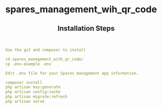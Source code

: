 # spares_management_wih_qr_code

<h2 align="center">Installation Steps</h2>
<br/>


```yaml
Use the git and composer to install

cd spares_management_with_qr_code/
cp .env.example .env

Edit .env file for your Spares management app information.
```

```yaml
composer install
php artisan key:generate
php artisan config:cache
php artisan migrate:refresh 
php artisan serve
```
